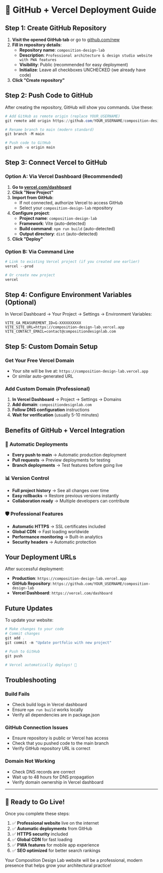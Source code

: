 # 🚀 GitHub + Vercel Deployment Guide

## Step 1: Create GitHub Repository

1. **Visit the opened GitHub tab** or go to [github.com/new](https://github.com/new)
2. **Fill in repository details**:
   - **Repository name**: `composition-design-lab`
   - **Description**: `Professional architecture & design studio website with PWA features`
   - **Visibility**: Public (recommended for easy deployment)
   - **Initialize**: Leave all checkboxes UNCHECKED (we already have code)
3. **Click "Create repository"**

## Step 2: Push Code to GitHub

After creating the repository, GitHub will show you commands. Use these:

```powershell
# Add GitHub as remote origin (replace YOUR_USERNAME)
git remote add origin https://github.com/YOUR_USERNAME/composition-design-lab.git

# Rename branch to main (modern standard)
git branch -M main

# Push code to GitHub
git push -u origin main
```

## Step 3: Connect Vercel to GitHub

### Option A: Via Vercel Dashboard (Recommended)
1. **Go to [vercel.com/dashboard](https://vercel.com/dashboard)**
2. **Click "New Project"**
3. **Import from GitHub**:
   - If not connected, authorize Vercel to access GitHub
   - Select your `composition-design-lab` repository
4. **Configure project**:
   - **Project name**: `composition-design-lab`
   - **Framework**: Vite (auto-detected)
   - **Build command**: `npm run build` (auto-detected)
   - **Output directory**: `dist` (auto-detected)
5. **Click "Deploy"**

### Option B: Via Command Line
```powershell
# Link to existing Vercel project (if you created one earlier)
vercel --prod

# Or create new project
vercel
```

## Step 4: Configure Environment Variables (Optional)

In Vercel Dashboard → Your Project → Settings → Environment Variables:

```
VITE_GA_MEASUREMENT_ID=G-XXXXXXXXXX
VITE_SITE_URL=https://composition-design-lab.vercel.app
VITE_CONTACT_EMAIL=contact@compositiondesignlab.com
```

## Step 5: Custom Domain Setup

### Get Your Free Vercel Domain
- Your site will be live at: `https://composition-design-lab.vercel.app`
- Or similar auto-generated URL

### Add Custom Domain (Professional)
1. **In Vercel Dashboard** → Project → Settings → Domains
2. **Add domain**: `compositiondesignlab.com`
3. **Follow DNS configuration** instructions
4. **Wait for verification** (usually 5-10 minutes)

## Benefits of GitHub + Vercel Integration

### 🔄 **Automatic Deployments**
- **Every push to main** → Automatic production deployment
- **Pull requests** → Preview deployments for testing
- **Branch deployments** → Test features before going live

### 📊 **Version Control**
- **Full project history** → See all changes over time
- **Easy rollbacks** → Restore previous versions instantly
- **Collaboration ready** → Multiple developers can contribute

### 🛡️ **Professional Features**
- **Automatic HTTPS** → SSL certificates included
- **Global CDN** → Fast loading worldwide
- **Performance monitoring** → Built-in analytics
- **Security headers** → Automatic protection

## Your Deployment URLs

After successful deployment:
- **Production**: `https://composition-design-lab.vercel.app`
- **GitHub Repository**: `https://github.com/YOUR_USERNAME/composition-design-lab`
- **Vercel Dashboard**: `https://vercel.com/dashboard`

## Future Updates

To update your website:
```powershell
# Make changes to your code
# Commit changes
git add .
git commit -m "Update portfolio with new project"

# Push to GitHub
git push

# Vercel automatically deploys! 🎉
```

## Troubleshooting

### Build Fails
- Check build logs in Vercel dashboard
- Ensure `npm run build` works locally
- Verify all dependencies are in package.json

### GitHub Connection Issues
- Ensure repository is public or Vercel has access
- Check that you pushed code to the main branch
- Verify GitHub repository URL is correct

### Domain Not Working
- Check DNS records are correct
- Wait up to 48 hours for DNS propagation
- Verify domain ownership in Vercel dashboard

---

## 🎉 Ready to Go Live!

Once you complete these steps:
1. ✅ **Professional website** live on the internet
2. ✅ **Automatic deployments** from GitHub
3. ✅ **HTTPS security** included
4. ✅ **Global CDN** for fast loading
5. ✅ **PWA features** for mobile app experience
6. ✅ **SEO optimized** for better search rankings

Your Composition Design Lab website will be a professional, modern presence that helps grow your architectural practice!
